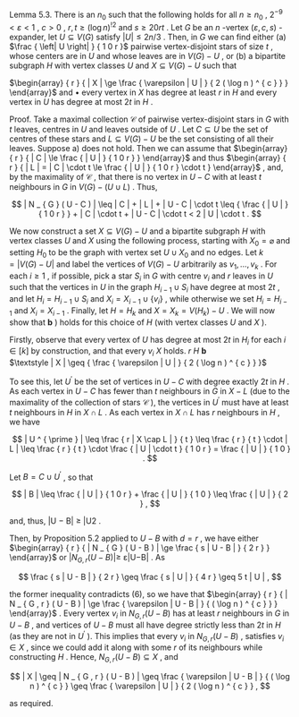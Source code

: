 Lemma 5.3. There is an $n _ { 0 }$ such that the following holds for all $n \geq n _ { 0 }$ , $2 ^ { - 9 } < \varepsilon < 1$ , $c > 0$ , $r , t \geq ( \log n ) ^ { ! 2 }$ and $s \geq 2 0 r t$ . Let $G$ be an $n$ -vertex $( \varepsilon , c , s )$ -expander, let $U \subseteq V ( G )$ satisfy $| U | \le 2 n / 3$ . Then, in $G$ we can find either (a) $\frac { \left| U \right| } { 1 0 r }$ pairwise vertex-disjoint stars of size $t$ , whose centers are in $U$ and whose leaves are in $V ( G ) - U$ , or (b) a bipartite subgraph $H$ with vertex classes $U$ and $X \subseteq V ( G ) - U$ such that  

$\begin{array} { r } { | X | \ge \frac { \varepsilon | U | } { 2 ( \log n ) ^ { c } } } \end{array}$ and • every vertex in $X$ has degree at least $r$ in $H$ and every vertex in $U$ has degree at most $2 t$ in $H$ .  

Proof. Take a maximal collection $\mathcal { C }$ of pairwise vertex-disjoint stars in $G$ with $t$ leaves, centres in $U$ and leaves outside of $U$ . Let $C \subseteq U$ be the set of centres of these stars and $L \subseteq V ( G ) - U$ be the set consisting of all their leaves. Suppose a) does not hold. Then we can assume that $\begin{array} { r } { | C | \le \frac { | U | } { 1 0 r } } \end{array}$ and thus $\begin{array} { r } { | L | = | C | \cdot t \le \frac { | U | } { 1 0 r } \cdot t } \end{array}$ , and, by the maximality of $\boldsymbol { \mathscr { C } }$ , that there is no vertex in $U - C$ with at least $t$ neighbours in $G$ in $V ( G ) - ( U \cup L )$ . Thus,  

$$
| N _ { G } ( U - C ) | \leq | C | + | L | + | U - C | \cdot t \leq { \frac { | U | } { 1 0 r } } + | C | \cdot t + | U - C | \cdot t < 2 | U | \cdot t .
$$  

We now construct a set $X \subseteq V ( G ) - U$ and a bipartite subgraph $H$ with vertex classes $U$ and $X$ using the following process, starting with $X _ { 0 } = \varnothing$ and setting $H _ { 0 }$ to be the graph with vertex set $U \cup X _ { 0 }$ and no edges. Let $k = | V ( G ) - U |$ and label the vertices of $V ( G ) - U$ arbitrarily as $v _ { 1 } , \ldots , v _ { k }$ . For each $i \geq 1$ , if possible, pick a star $S _ { i }$ in $G$ with centre $v _ { i }$ and $r$ leaves in $U$ such that the vertices in $U$ in the graph $H _ { i - 1 } \cup S _ { i }$ have degree at most $2 t$ , and let $H _ { i } = H _ { i - 1 } \cup S _ { i }$ and $X _ { i } = X _ { i - 1 } \cup \{ v _ { i } \}$ , while otherwise we set $H _ { i } = H _ { i - 1 }$ and $X _ { i } = X _ { i - 1 }$ . Finally, let $H = H _ { k }$ and $X = X _ { k } = V ( H _ { k } ) - U$ . We will now show that $\mathbf { b }$ ) holds for this choice of $H$ (with vertex classes $U$ and $X$ ).  

Firstly, observe that every vertex of $U$ has degree at most $2 t$ in $H _ { i }$ for each $i \in [ k ]$ by construction, and that every $v _ { i }$ $X$ holds. $r$ $H$ $\mathbf { b }$   
$\textstyle | X | \geq { \frac { \varepsilon | U | } { 2 ( \log n ) ^ { c } } }$  

To see this, let $U ^ { \prime }$ be the set of vertices in $U - C$ with degree exactly $2 t$ in $H$ . As each vertex in $U - C$ has fewer than $t$ neighbours in $G$ in $X - L$ (due to the maximality of the collection of stars $\mathcal { C }$ ), the vertices in $U ^ { \prime }$ must have at least $t$ neighbours in $H$ in $X \cap L$ . As each vertex in $X \cap L$ has $r$ neighbours in $H$ , we have  

$$
| U ^ { \prime } | \leq \frac { r | X \cap L | } { t } \leq \frac { r } { t } \cdot | L | \leq \frac { r } { t } \cdot \frac { | U | \cdot t } { 1 0 r } = \frac { | U | } { 1 0 } .
$$  

Let $B = C \cup U ^ { \prime }$ , so that  

$$
| B | \leq \frac { | U | } { 1 0 r } + \frac { | U | } { 1 0 } \leq \frac { | U | } { 2 } ,
$$  

and, thus, |U − B| ≥ |U2 .  

Then, by Proposition 5.2 applied to $U - B$ with $d = r$ , we have either $\begin{array} { r } { | N _ { G } ( U - B ) | \ge \frac { s | U - B | } { 2 r } } \end{array}$ or $| N _ { G , r } ( U - B ) | \geq$ ε|U−B| . As  

$$
\frac { s | U - B | } { 2 r } \geq \frac { s | U | } { 4 r } \geq 5 t | U | ,
$$  

the former inequality contradicts (6), so we have that $\begin{array} { r } { | N _ { G , r } ( U - B ) | \ge \frac { \varepsilon | U - B | } { ( \log n ) ^ { c } } } \end{array}$ . Every vertex $v _ { i }$ in $N _ { G , r } ( U - B )$ has at least $r$ neighbours in $G$ in $U - B$ , and vertices of $U - B$ must all have degree strictly less than $2 t$ in $H$ (as they are not in $U ^ { \prime }$ ). This implies that every $v _ { i }$ in $N _ { G , r } ( U - B )$ , satisfies $v _ { i } \in X$ , since we could add it along with some $r$ of its neighbours while constructing $H$ . Hence, $N _ { G , r } ( U - B ) \subseteq X$ , and  

$$
| X | \geq | N _ { G , r } ( U - B ) | \geq \frac { \varepsilon | U - B | } { ( \log n ) ^ { c } } \geq \frac { \varepsilon | U | } { 2 ( \log n ) ^ { c } } ,
$$  

as required.  